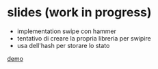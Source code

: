 # slides (work in progress)


- implementation swipe con hammer
- tentativo di creare la propria libreria per swipire
- usa dell'hash per storare lo stato

[demo](https://zsimo.github.io/slides/#!slide1)

